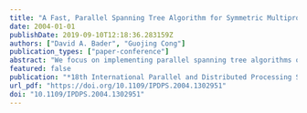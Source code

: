 ```yaml
---
title: "A Fast, Parallel Spanning Tree Algorithm for Symmetric Multiprocessors (SMPs)"
date: 2004-01-01
publishDate: 2019-09-10T12:18:36.283159Z
authors: ["David A. Bader", "Guojing Cong"]
publication_types: ["paper-conference"]
abstract: "We focus on implementing parallel spanning tree algorithms on SMPs. Spanning tree is an important problem in the sense that it is the building block for many other parallel graph algorithms and also because it is representative of a large class of irregular combinatorial problems that have simple and efficient sequential implementations and fast PRAM algorithms, but often have no known efficient parallel implementations. Experimental studies have been conducted on related problems (minimum spanning tree and connected components) using parallel computers, but only achieved reasonable speedup on regular graph topologies that can be implicitly partitioned with good locality features or on very dense graphs with limited numbers of vertices. We present a new randomized algorithm and implementation with superior performance that for the first-time achieves parallel speedup on arbitrary graphs (both regular and irregular topologies) when compared with the best sequential implementation for finding a spanning tree. This new algorithm uses several techniques to give an expected running time that scales linearly with the number p of processors for suitably large inputs (n>p/sup 2/). As the spanning tree problem is notoriously hard for any parallel implementation to achieve reasonable speedup, our study may shed new light on implementing PRAM algorithms for shared-memory parallel computers. The source code for these algorithms is freely-available from our Web site hpc.ece.unm.edu."
featured: false
publication: "*18th International Parallel and Distributed Processing Symposium (IPDPS 2004), 26-30 April 2004, Santa Fe, NM*"
url_pdf: "https://doi.org/10.1109/IPDPS.2004.1302951"
doi: "10.1109/IPDPS.2004.1302951"
---
```


